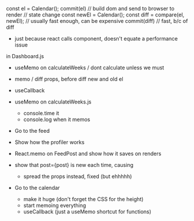 const el = Calendar();
commit(el) // build dom and send to browser to render
// state change
const newEl = Calendar();
const diff = compare(el, newEl); // usually fast enough, can be expensive
commit(diff) // fast, b/c of diff

- just because react calls component, doesn't equate a performance issue

in Dashboard.js

- useMemo on calculateWeeks / dont calculate unless we must
- memo / diff props, before diff new and old el
- useCallback

- useMemo on calculateWeeks.js
  - console.time it
  - console.log when it memos
- Go to the feed
- Show how the profiler works
- React.memo on FeedPost and show how it saves on renders
- show that post={post} is new each time, causing
  - spread the props instead, fixed (but ehhhhh)
- Go to the calendar
  - make it huge (don't forget the CSS for the height)
  - start memoing everything
  - useCallback (just a useMemo shortcut for functions)
